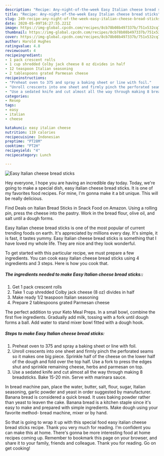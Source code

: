 ```yaml
---
description: "Recipe: Any-night-of-the-week Easy Italian cheese bread sticks"
title: "Recipe: Any-night-of-the-week Easy Italian cheese bread sticks"
slug: 249-recipe-any-night-of-the-week-easy-italian-cheese-bread-sticks
date: 2020-05-09T16:27:55.221Z
image: https://img-global.cpcdn.com/recipes/8cb78b08b497337b/751x532cq70/easy-italian-cheese-bread-sticks-recipe-main-photo.jpg
thumbnail: https://img-global.cpcdn.com/recipes/8cb78b08b497337b/751x532cq70/easy-italian-cheese-bread-sticks-recipe-main-photo.jpg
cover: https://img-global.cpcdn.com/recipes/8cb78b08b497337b/751x532cq70/easy-italian-cheese-bread-sticks-recipe-main-photo.jpg
author: Harold Hughes
ratingvalue: 4.8
reviewcount: 4
recipeingredient:
- 1 pack crescent rolls
- 1 cup shredded Colby jack cheese 8 oz divides in half
- 12 teaspoon Italian seasoning
- 2 tablespoons grated Parmesan cheese
recipeinstructions:
- "Preheat oven to 375 and spray a baking sheet or line with foil."
- "Unroll crescents into one sheet and firmly pinch the perforated seams so it makes one big piece. Sprinkle half of the cheese on the lower half of the dough and fold over the top half. Use a fork to press the edges shut and sprinkle remaining cheese, herbs and parmesan on top."
- "Use a sedated knife and cut almost all the way through making 8 breadsticks. Bake 15-20 min. Serve with marinara sauce."
categories:
- Resep
tags:
- easy
- italian
- cheese

katakunci: easy italian cheese
nutrition: 119 calories
recipecuisine: Indonesian
preptime: "PT28M"
cooktime: "PT2H"
recipeyield: "4"
recipecategory: Lunch

---
```



![Easy Italian cheese bread sticks](https://img-global.cpcdn.com/recipes/8cb78b08b497337b/751x532cq70/easy-italian-cheese-bread-sticks-recipe-main-photo.jpg)

Hey everyone, I hope you are having an incredible day today. Today, we're going to make a special dish, easy italian cheese bread sticks. It is one of my favorites food recipes. For mine, I'm gonna make it a bit unique. This will be really delicious.

Find Deals on Italian Bread Sticks in Snack Food on Amazon. Using a rolling pin, press the cheese into the pastry. Work in the bread flour, olive oil, and salt until a dough forms.

Easy Italian cheese bread sticks is one of the most popular of current trending foods on earth. It's appreciated by millions every day. It's simple, it is fast, it tastes yummy. Easy Italian cheese bread sticks is something that I have loved my whole life. They are nice and they look wonderful.


To get started with this particular recipe, we must prepare a few ingredients. You can cook easy italian cheese bread sticks using 4 ingredients and 3 steps. Here is how you cook that.

##### The ingredients needed to make Easy Italian cheese bread sticks::

1. Get 1 pack crescent rolls
1. Take 1 cup shredded Colby jack cheese (8 oz) divides in half
1. Make ready 1/2 teaspoon Italian seasoning
1. Prepare 2 tablespoons grated Parmesan cheese


The perfect addition to your Keto Meal Preps. In a small bowl, combine the first five ingredients. Gradually add milk, tossing with a fork until dough forms a ball. Add water to stand mixer bowl fitted with a dough hook. 

##### Steps to make Easy Italian cheese bread sticks:

1. Preheat oven to 375 and spray a baking sheet or line with foil.
1. Unroll crescents into one sheet and firmly pinch the perforated seams so it makes one big piece. Sprinkle half of the cheese on the lower half of the dough and fold over the top half. Use a fork to press the edges shut and sprinkle remaining cheese, herbs and parmesan on top.
1. Use a sedated knife and cut almost all the way through making 8 breadsticks. Bake 15-20 min. Serve with marinara sauce.


In bread machine pan, place the water, butter, salt, flour, sugar, Italian seasoning, garlic powder and yeast in order suggested by manufacturer. Banana bread is considered a quick bread. It uses baking powder rather than yeast to leaven the cake. Banana bread is a kitchen staple since it&#39;s easy to make and prepared with simple ingredients. Make dough using your favorite method- bread machine, mixer or by hand. 

So that is going to wrap it up with this special food easy italian cheese bread sticks recipe. Thank you very much for reading. I'm confident you can make this at home. There's gonna be more interesting food at home recipes coming up. Remember to bookmark this page on your browser, and share it to your family, friends and colleague. Thank you for reading. Go on get cooking!
